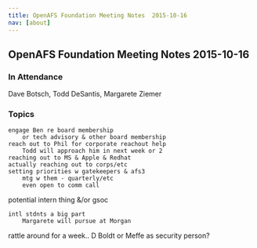 ```yaml
---
title: OpenAFS Foundation Meeting Notes  2015-10-16
nav: [about]
---
```


## OpenAFS Foundation Meeting Notes  2015-10-16 ##

### In Attendance ###

 Dave Botsch,
 Todd DeSantis,
 Margarete Ziemer

### Topics ###

    engage Ben re board membership
        or tech advisory & other board membership
    reach out to Phil for corporate reachout help
        Todd will approach him in next week or 2
    reaching out to MS & Apple & Redhat
    actually reaching out to corps/etc
    setting priorities w gatekeepers & afs3
        mtg w them - quarterly/etc
        even open to comm call


potential intern thing &/or gsoc

    intl stdnts a big part
        Margarete will pursue at Morgan


rattle around for a week.. D Boldt or Meffe as security person?
